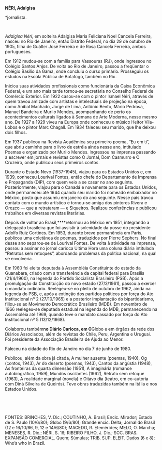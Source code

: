 **NÉRI, Adalgisa**

\*jornalista.

 

*Adalgisa Néri*, em solteira Adalgisa Maria Feliciana Noel Cancela
Ferreira, nasceu no Rio de Janeiro, então Distrito Federal, no dia 29 de
outubro de 1905, filha de Guálter José Ferreira e de Rosa Cancela
Ferreira, ambos portugueses.

Em 1912 mudou-se com a família para Vassouras (RJ), onde ingressou no
Colégio Santos Anjos. De volta ao Rio de Janeiro, passou a freqüentar o
Colégio Basílio da Gama, onde concluiu o curso primário. Prosseguiu os
estudos na Escola Pública de Botafogo, também no Rio.

Iniciou suas atividades profissionais como funcionária da Caixa
Econômica Federal, e um ano mais tarde tornou-se secretária no Conselho
Federal de Comércio Exterior. Em 1922 casou-se com o pintor Ismael Néri,
através de quem travou amizade com artistas e intelectuais de projeção
na época, como Aníbal Machado, Jorge de Lima, Antônio Bento, Mário
Pedrosa, Manuel Bandeira e Murilo Mendes, acompanhando de perto os
acontecimentos culturais ligados à Semana de Arte Moderna, nesse mesmo
ano. De 1927 a 1929 viveu na Europa onde conheceu o músico Heitor
Vila-Lobos e o pintor Marc Chagall. Em 1934 faleceu seu marido, que lhe
deixou dois filhos.

Em 1937 publicou na Revista Acadêmica seu primeiro poema, “Eu em ti”,
que abriu caminho para o livro de estréia ainda nesse ano, intitulado
Poemas e organizado por Murilo Mendes. Ingressou na imprensa passando a
escrever em jornais e revistas como O Jornal, Dom Casmurro e O Cruzeiro,
onde publicou seus primeiros contos.

Durante o Estado Novo (1937-1945), viajou para os Estados Unidos e, em
1939, conheceu Lourival Fontes, então chefe do Departamento de Imprensa
e Propaganda (DIP), com quem veio a se casar no ano seguinte.
Posteriormente, viajou para o Canadá e novamente para os Estados Unidos,
onde permaneceu até 1944 quando seu marido foi nomeado embaixador no
México, posto que assumiu em janeiro do ano seguinte. Nesse país travou
contato com o mundo artístico e tornou-se amiga dos pintores Rivera e
Orozco — que a retrataram — e Siqueiros. Realizou conferências e
publicou trabalhos em diversas revistas literárias.

Depois de voltar ao Brasil,****retornou ao México em 1951, integrando a
delegação brasileira que foi assistir à solenidade da posse do
presidente Adolfo Ruiz Cortines. Em 1953, durante breve permanência em
Paris, publicou uma coletânea de poemas, traduzidos por Pierre Sephers.
No final desse ano separou-se de Lourival Fontes. De volta à atividade
na imprensa, passou a assinar no jornal carioca Última Hora uma coluna
diária intitulada “Retratos sem retoques”, abordando problemas da
política nacional, na qual se envolveria.

Em 1960 foi eleita deputada à Assembléia Constituinte do estado da
Guanabara, criado com a transferência da capital federal para Brasília
(21/4/1960), na legenda do Partido Socialista Brasileiro (PSB). Após a
promulgação da Constituição do novo estado (27/3/1961), passou a exercer
o mandato ordinário. Reelegeu-se no pleito de outubro de 1962, ainda na
legenda do PSB, e, após a extinção dos partidos políticos por força do
Ato Institucional nº 2 (27/10/1965) e a posterior implantação do
bipartidarismo, filiou-se ao Movimento Democrático Brasileiro (MDB). Em
novembro de 1966 reelegeu-se deputada estadual na legenda do MDB,
permanecendo na Assembléia até 1969, quando teve o mandato cassado por
força do Ato Institucional nº 5 (13/12/1968).

Colaborou também****no Diário Carioca, em O****Globo e em órgãos da rede
dos Diários Associados, além de revistas do Chile, Peru, Argentina e
Uruguai. Foi presidente da Associação Brasileira de Ajuda ao Menor.

Faleceu na cidade do Rio de Janeiro no dia 7 de junho de 1980.

Publicou, além da obra já citada, A mulher ausente (poemas, 1940), Og
(contos, 1943), Ar do deserto (poemas, 1943), Cantos da angústia (1948),
As fronteiras da quarta dimensão (1951), A imaginária (romance
autobiográfico, 1959), Mundos oscilantes (1962), Retrato sem retoque
(1963), A realidade marginal (novela) e Oitavo dia (teatro, em
co-autoria com Diná Silveira de Queirós). Teve obras traduzidas também
na Itália e nos Estados Unidos.

 

 

FONTES: BRINCHES, V. Dic.; COUTINHO, A. Brasil; Encic. Mirador; Estado
de S. Paulo (10/6/80); Globo (9/6/80); Grande encic. Delta; Jornal do
Brasil (12 e 16/10/66, 9, 12 e 14/6/80); MACEDO, R. Efemérides; MELO, O.
Marcha; MENESES, R. Dic.; NÉRI, S. 16; RIBEIRO FILHO, J. Dic.; SOC.
BRAS. EXPANSÃO COMERCIAL. Quem; Súmulas; TRIB. SUP. ELEIT. Dados (6 e
8); Who’s who in Brazil.

 
